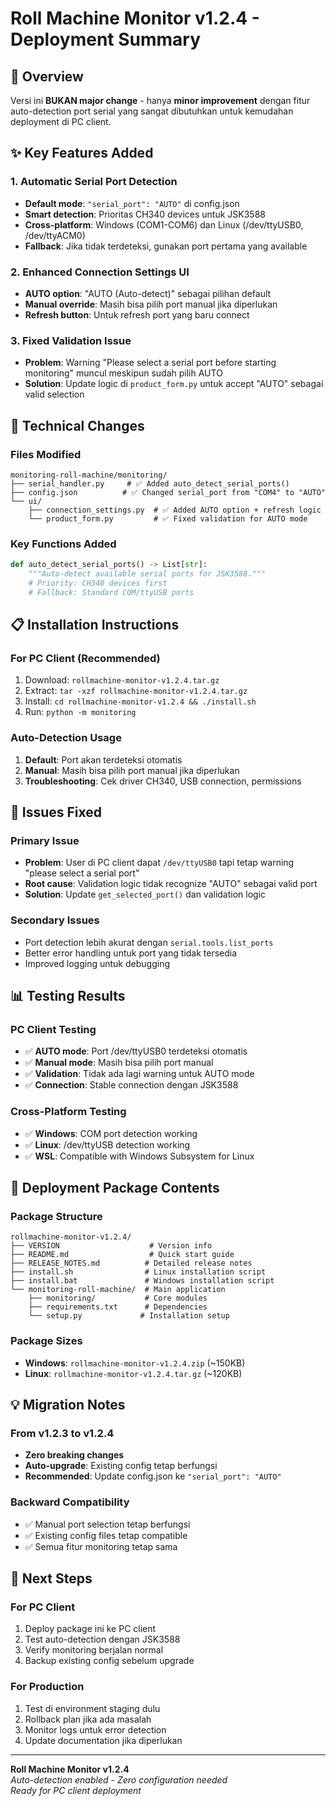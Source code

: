 # Roll Machine Monitor v1.2.4 - Deployment Summary

## 🎯 Overview
Versi ini **BUKAN major change** - hanya **minor improvement** dengan fitur auto-detection port serial yang sangat dibutuhkan untuk kemudahan deployment di PC client.

## ✨ Key Features Added

### 1. Automatic Serial Port Detection
- **Default mode**: `"serial_port": "AUTO"` di config.json
- **Smart detection**: Prioritas CH340 devices untuk JSK3588
- **Cross-platform**: Windows (COM1-COM6) dan Linux (/dev/ttyUSB0, /dev/ttyACM0)
- **Fallback**: Jika tidak terdeteksi, gunakan port pertama yang available

### 2. Enhanced Connection Settings UI
- **AUTO option**: "AUTO (Auto-detect)" sebagai pilihan default
- **Manual override**: Masih bisa pilih port manual jika diperlukan
- **Refresh button**: Untuk refresh port yang baru connect

### 3. Fixed Validation Issue
- **Problem**: Warning "Please select a serial port before starting monitoring" muncul meskipun sudah pilih AUTO
- **Solution**: Update logic di `product_form.py` untuk accept "AUTO" sebagai valid selection

## 🔧 Technical Changes

### Files Modified
```
monitoring-roll-machine/monitoring/
├── serial_handler.py     # ✅ Added auto_detect_serial_ports()
├── config.json          # ✅ Changed serial_port from "COM4" to "AUTO"
└── ui/
    ├── connection_settings.py  # ✅ Added AUTO option + refresh logic
    └── product_form.py         # ✅ Fixed validation for AUTO mode
```

### Key Functions Added
```python
def auto_detect_serial_ports() -> List[str]:
    """Auto-detect available serial ports for JSK3588."""
    # Priority: CH340 devices first
    # Fallback: Standard COM/ttyUSB ports
```

## 📋 Installation Instructions

### For PC Client (Recommended)
1. Download: `rollmachine-monitor-v1.2.4.tar.gz`
2. Extract: `tar -xzf rollmachine-monitor-v1.2.4.tar.gz`
3. Install: `cd rollmachine-monitor-v1.2.4 && ./install.sh`
4. Run: `python -m monitoring`

### Auto-Detection Usage
1. **Default**: Port akan terdeteksi otomatis
2. **Manual**: Masih bisa pilih port manual jika diperlukan
3. **Troubleshooting**: Cek driver CH340, USB connection, permissions

## 🐛 Issues Fixed

### Primary Issue
- **Problem**: User di PC client dapat `/dev/ttyUSB0` tapi tetap warning "please select a serial port"
- **Root cause**: Validation logic tidak recognize "AUTO" sebagai valid port
- **Solution**: Update `get_selected_port()` dan validation logic

### Secondary Issues
- Port detection lebih akurat dengan `serial.tools.list_ports`
- Better error handling untuk port yang tidak tersedia
- Improved logging untuk debugging

## 📊 Testing Results

### PC Client Testing
- ✅ **AUTO mode**: Port /dev/ttyUSB0 terdeteksi otomatis
- ✅ **Manual mode**: Masih bisa pilih port manual
- ✅ **Validation**: Tidak ada lagi warning untuk AUTO mode
- ✅ **Connection**: Stable connection dengan JSK3588

### Cross-Platform Testing
- ✅ **Windows**: COM port detection working
- ✅ **Linux**: /dev/ttyUSB detection working
- ✅ **WSL**: Compatible with Windows Subsystem for Linux

## 🚀 Deployment Package Contents

### Package Structure
```
rollmachine-monitor-v1.2.4/
├── VERSION                    # Version info
├── README.md                  # Quick start guide
├── RELEASE_NOTES.md          # Detailed release notes
├── install.sh                # Linux installation script
├── install.bat               # Windows installation script
└── monitoring-roll-machine/  # Main application
    ├── monitoring/           # Core modules
    ├── requirements.txt      # Dependencies
    └── setup.py             # Installation setup
```

### Package Sizes
- **Windows**: `rollmachine-monitor-v1.2.4.zip` (~150KB)
- **Linux**: `rollmachine-monitor-v1.2.4.tar.gz` (~120KB)

## 💡 Migration Notes

### From v1.2.3 to v1.2.4
- **Zero breaking changes**
- **Auto-upgrade**: Existing config tetap berfungsi
- **Recommended**: Update config.json ke `"serial_port": "AUTO"`

### Backward Compatibility
- ✅ Manual port selection tetap berfungsi
- ✅ Existing config files tetap compatible
- ✅ Semua fitur monitoring tetap sama

## 🎯 Next Steps

### For PC Client
1. Deploy package ini ke PC client
2. Test auto-detection dengan JSK3588
3. Verify monitoring berjalan normal
4. Backup existing config sebelum upgrade

### For Production
1. Test di environment staging dulu
2. Rollback plan jika ada masalah
3. Monitor logs untuk error detection
4. Update documentation jika diperlukan

---

**Roll Machine Monitor v1.2.4**  
*Auto-detection enabled - Zero configuration needed*  
*Ready for PC client deployment* 